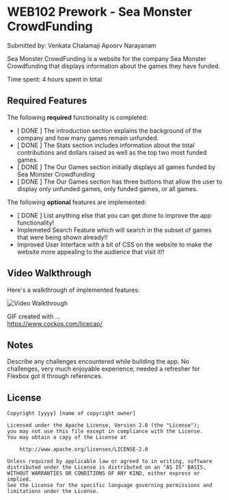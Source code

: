 # WEB102 Prework - Sea Monster CrowdFunding

Submitted by: Venkata Chalamaji Apoorv Narayanam

Sea Monster CrowdFunding is a website for the company Sea Monster Crowdfunding that displays information about the games they have funded.

Time spent: 4 hours spent in total

## Required Features

The following **required** functionality is completed:

* [ DONE ] The introduction section explains the background of the company and how many games remain unfunded.
* [ DONE ] The Stats section includes information about the total contributions and dollars raised as well as the top two most funded games.
* [ DONE ] The Our Games section initially displays all games funded by Sea Monster Crowdfunding
* [ DONE ] The Our Games section has three buttons that allow the user to display only unfunded games, only funded games, or all games.

The following **optional** features are implemented:

* [ DONE ] List anything else that you can get done to improve the app functionality!
* Implemeted Search Feature which will search in the subset of games that were being shown already!!
* Improved User Interface with a bit of CSS on the website to make the website more appealing to the audience that visit it!!

## Video Walkthrough

Here's a walkthrough of implemented features:

<img src='https://imgur.com/a/venkata-narayanam-codehelp-prework-mT4nk0S' title='Video Walkthrough' width='' alt='Video Walkthrough' />


GIF created with ...  
https://www.cockos.com/licecap/

## Notes

Describe any challenges encountered while building the app.
No challenges, very much enjoyable experience, needed a refresher for Flexbox got it through references.

## License

    Copyright [yyyy] [name of copyright owner]

    Licensed under the Apache License, Version 2.0 (the "License");
    you may not use this file except in compliance with the License.
    You may obtain a copy of the License at

        http://www.apache.org/licenses/LICENSE-2.0

    Unless required by applicable law or agreed to in writing, software
    distributed under the License is distributed on an "AS IS" BASIS,
    WITHOUT WARRANTIES OR CONDITIONS OF ANY KIND, either express or implied.
    See the License for the specific language governing permissions and
    limitations under the License.
